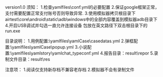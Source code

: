version1.0
须知：
1.检查yamlfiles\conf.yml的必要配置
2.保证google框架正常，支付需要配置正常支付账号否则导致异常.
3.使用模拟器拷贝根目录下airtest\core\android\static\adb\windows中的全部内容覆盖到模拟器adb目录下
4.开启USB调试并勾选一直允许连接设备
包放在英文路径下双击根目录下的run.exe

目录说明：
1.用例配置:\yamlfiles\yamlCase\casedatas.yml
2.弹框配置:\yamlfiles\yamlCase\popup.yml
3.小说配置:\yamlfiles\yamlstory\yamlchat_typeconf.yml
4.报告目录：result\repor
5.录制文件目录：result\res

注意项：
1.阅读仅支持新存档不兼容老存档
2.模拟器不会有录制文件